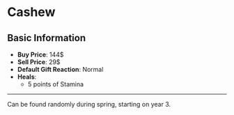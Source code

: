 # Cashew

## Basic Information

- **Buy Price**: 144$
- **Sell Price**: 29$
- **Default Gift Reaction**: Normal
- **Heals**:
  - 5 points of Stamina
  
---
Can be found randomly during spring, starting on year 3.
